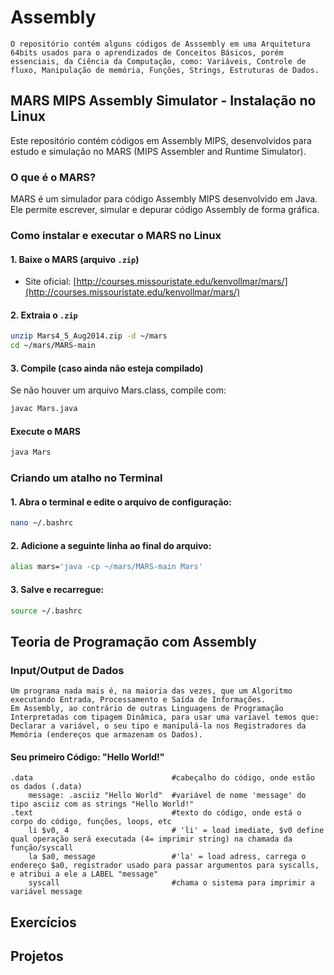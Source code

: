 # Assembly
    O repositório contém alguns códigos de Asssembly em uma Arquitetura 64bits usados para o aprendizados de Conceitos Básicos, porém essenciais, da Ciência da Computação, como: Variáveis, Controle de fluxo, Manipulação de memória, Funções, Strings, Estruturas de Dados.


## MARS MIPS Assembly Simulator - Instalação no Linux

Este repositório contém códigos em Assembly MIPS, desenvolvidos para estudo e simulação no MARS (MIPS Assembler and Runtime Simulator).

### O que é o MARS?
MARS é um simulador para código Assembly MIPS desenvolvido em Java. Ele permite escrever, simular e depurar código Assembly de forma gráfica.

### Como instalar e executar o MARS no Linux

#### 1. Baixe o MARS (arquivo `.zip`)

- Site oficial: [http://courses.missouristate.edu/kenvollmar/mars/](http://courses.missouristate.edu/kenvollmar/mars/)

#### 2. Extraia o `.zip`

```bash
unzip Mars4_5_Aug2014.zip -d ~/mars
cd ~/mars/MARS-main
```
#### 3. Compile (caso ainda não esteja compilado)
Se não houver um arquivo Mars.class, compile com:

```bash
javac Mars.java
```

#### Execute o MARS

```bash
java Mars
```

### Criando um atalho no Terminal
#### 1. Abra o terminal e edite o arquivo de configuração:

```bash
nano ~/.bashrc
```
#### 2. Adicione a seguinte linha ao final do arquivo:

``` bash
alias mars='java -cp ~/mars/MARS-main Mars'
```
#### 3. Salve e recarregue:

```bash
source ~/.bashrc
```

## Teoria de Programação com Assembly
### Input/Output de Dados
    Um programa nada mais é, na maioria das vezes, que um Algoritmo executando Entrada, Processamento e Saída de Informações.
    Em Assembly, ao contrário de outras Linguagens de Programação Interpretadas com tipagem Dinâmica, para usar uma varíavel temos que: Declarar a variável, o seu tipo e manipulá-la nos Registradores da Memória (endereços que armazenam os Dados).

#### Seu primeiro Código: "Hello World!"
```
.data                               #cabeçalho do código, onde estão os dados (.data) 
	message: .asciiz "Hello World"  #variável de nome 'message' do tipo asciiz com as strings "Hello World!"
.text                               #texto do código, onde está o corpo do código, funções, loops, etc
	li $v0, 4                       # 'li' = load imediate, $v0 define qual operação será executada (4= imprimir string) na chamada da função/syscall
	la $a0, message                 #'la' = load adress, carrega o endereço $a0, registrador usado para passar argumentos para syscalls, e atribui a ele a LABEL "message"
	syscall                         #chama o sistema para imprimir a variável message
```
## Exercícios 

## Projetos
     
